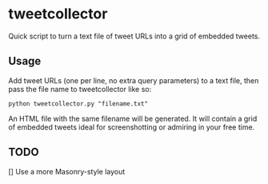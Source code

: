 # tweetcollector
Quick script to turn a text file of tweet URLs into a grid of embedded tweets.

## Usage

Add tweet URLs (one per line, no extra query parameters) to a text file, then pass the file name to tweetcollector like so:

`python tweetcollector.py "filename.txt"`

An HTML file with the same filename will be generated. It will contain a grid of embedded tweets ideal for screenshotting or admiring in your free time.

## TODO

[] Use a more Masonry-style layout

